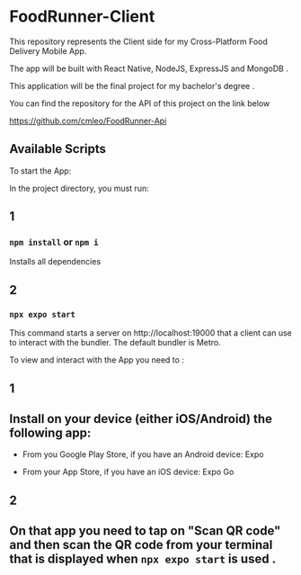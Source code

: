 # FoodRunner-Client

This repository represents the Client side for my Cross-Platform Food Delivery Mobile App. 

The app will be built with React Native, NodeJS, ExpressJS and MongoDB . 

This application will be the final project for my bachelor's degree . 

You can find the repository for the API of this project on the link below

https://github.com/cmleo/FoodRunner-Api

## Available Scripts

To start the App:

In the project directory, you must run:

## 1 

### `npm install` or `npm i`

Installs all dependencies 

## 2

### `npx expo start`

This command starts a server on http://localhost:19000 that a client can use to interact with the bundler. The default bundler is Metro.

To view and interact with the App you need to :

## 1 
## Install on your device (either iOS/Android) the following app:

- From you Google Play Store, if you have an Android device: Expo

- From your App Store, if you have an iOS device: Expo Go

## 2
## On that app you need to tap on "Scan QR code" and then scan the QR code from your terminal that is displayed when `npx expo start` is used . 


